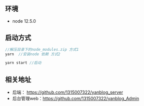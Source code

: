## 环境
- node 12.5.0

## 启动方式
``` javascript
//解压目录下的node_modules.zip 方式1 
yarn  //安装node 依赖 方式2

yarn start //启动
```

## 相关地址
- 后端： https://github.com/1315007322/yanblog_server
- 后台管理web：https://github.com/1315007322/yanblog_Admin